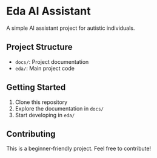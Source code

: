 <!-- This is a sample change to demonstrate GitHub workflow -->
# Eda AI Assistant

A simple AI assistant project for autistic individuals.

## Project Structure

- `docs/`: Project documentation
- `eda/`: Main project code

## Getting Started

1. Clone this repository
2. Explore the documentation in `docs/`
3. Start developing in `eda/`

## Contributing

This is a beginner-friendly project. Feel free to contribute!

